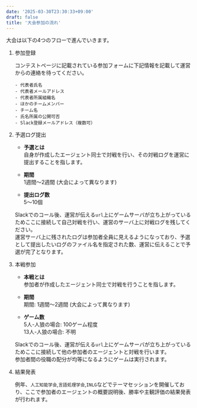 ```yaml
---
date: '2025-03-30T23:30:33+09:00'
draft: false
title: '大会参加の流れ'
---
```


大会は以下の4つのフローで進んでいきます。

1. 参加登録

    コンテストページに記載されている参加フォームに下記情報を記載して運営からの連絡を待ってください。
    ```
    - 代表者氏名
    - 代表者メールアドレス
    - 代表者所属組織名
    - ほかのチームメンバー
    - チーム名
    - 氏名所属の公開可否
    - Slack登録メールアドレス（複数可）
    ```
1. 予選ログ提出

    - **予選とは** \
    自身が作成したエージェント同士で対戦を行い、その対戦ログを運営に提出することを指します。

    - **期間** \
    1週間〜2週間 (大会によって異なります)

    - **提出ログ数** \
    5〜10個
    


    Slackでのコール後、運営が伝える`url`上にゲームサーバが立ち上がっているためここに接続して自己対戦を行い、運営のサーバ上に対戦ログを残してください。 \
    運営サーバ上に残されたログは参加者全員に見えるようになっており、予選として提出したいログのファイル名を指定された数、運営に伝えることで予選が完了となります。
1. 本戦参加

    - **本戦とは** \
    参加者が作成したエージェント同士で対戦を行うことを指します。

    - **期間** \
    期間: 1週間〜2週間 (大会によって異なります)

    - **ゲーム数** \
    5人-人狼の場合: 100ゲーム程度 \
    13人-人狼の場合: 不明

    Slackでのコール後、運営が伝える`url`上にゲームサーバが立ち上がっているためここに接続して他の参加者のエージェントと対戦を行います。 \
    参加者間の役職の配分が均等になるようにゲームは実行されます。
1. 結果発表

    例年、`人工知能学会`,`言語処理学会`,`INLG`などでテーマセッションを開催しており、ここで参加者のエージェントの概要説明後、勝率や主観評価の結果発表が行われます。